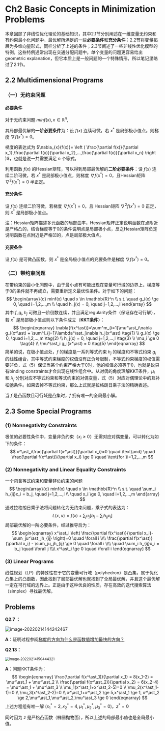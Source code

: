# Ch2 Basic Concepts in Minimization Problems

本章回顾了非线性优化理论的基础知识，其中2.1节分别阐述在一维变量无约束和有约束最小化问题中，最优解所满足的一些**必要条件**和**充分条件**；2.2节将变量拓展为多维向量形式，同样分析了上述的条件；2.3节阐述了一些非线性优化模型的特例，这些特例通常出现在交通分配问题中。单个变量的问题更容易给出geometric explanation，但它本质上是一般问题的一个特殊情形，所以笔记里略过了2.1节。

## 2.2 Multidimensional Programs

### （一）无约束问题

#### 必要条件

对于无约束问题 $minf(x), x \in \mathbb{R}^n$,

其局部最优解的**一阶必要条件**为：设 $f(x)$ 连续可微，若 $x^\ast$ 是局部极小值点，则梯度 $\nabla{f(x^\ast)}=0$。

梯度的表达式为 $\nabla_{x}{f(x)}= \left ( \frac{\partial f(x)}{\partial x_1},\frac{\partial f(x)}{\partial x_2},...,\frac{\partial f(x)}{\partial x_n}  \right )$，也就是说一共需要满足 $n$ 个等式。

利用函数 $f(x)$ 的Hessian矩阵，可以得到局部最优解的**二阶必要条件**：设 $f(x)$ 连续二阶可微，若 $x^\ast$ 是局部极小值点，则梯度 $\nabla{f(x^\ast)}=0$，且Hessian矩阵 $\nabla^2{f(x^\ast)}=0$ 半正定。

#### 充分条件

设 $f(x)$ 连续二阶可微，若梯度 $\nabla{f(x^\ast)}=0$，且 Hessian矩阵 $\nabla^2{f(x^\ast)}=0$ 正定，则 $x^\ast$ 是局部极小值点。

注：Hessian矩阵描述多元函数的局部曲率，Hessian矩阵正定说明函数在点附近是严格凸的，结合梯度等于0的条件说明点是局部极小点，反之Hessian矩阵负定说明函数在点附近是严格凹的，点是局部极大值点。

#### 充要条件

设 $f(x)$ 是可微凸函数，则 $x^\ast$ 是全局极小值点的充要条件是梯度 $\nabla{f(x^\ast)}=0$。

### （二）带约束问题

在带约束的最小化问题中，由于最小点有可能出现在变量可行域的边界上，梯度等于0的条件就不再成立，需要重新定义最优性条件。对于如下的问题：
$$
\begin{array}{c}
minf(x) \quad x \in \mathbb{R}^n \\
s.t. \quad g_i(x) \ge 0, \quad i=1,2,...,m
\\
\quad h_j(x) = 0, \quad j=1,2,...,l
\end{array}
$$
其中 $f,g_i,h_j$ 可微且一阶倒数连续，并且满足regularity条件（保证存在可行解），若 $x^\ast$ 是局部极小值点则以下条件成立（**KKT条件**）：
$$
\begin{eqnarray}
\nabla{f(x^\ast)}=\sum^m_{i=1}\mu^\ast_i\nabla g_i(x^\ast) + \sum^l_{j=1}\lambda^\ast_j\nabla h_j(x^\ast) \tag{1} \\
g_i(x) \ge 0, \quad i=1,2,...,m  \tag{2} \\
h_j(x) = 0, \quad j=1,2,...,l \tag{3} \\
\mu_i \ge 0 \tag{4} \\
\mu^\ast_i g_i(x^\ast) = 0 \tag{5}
\end{eqnarray}
$$
简单的说，在极小值点处，$f$ 的梯度是一系列等式约束 $h_j$ 的梯度和不等式约束 $g_i$ 的线性组合，其中等式约束梯度的权值没有正负号限制，不等式约束梯度的权值需要非负，式（5）保证当某个约束严格大于0时，他的权值必须等于0，也就是说只有binding constraints才会出现在线性组合中。从对偶的角度理解KKT条件，$\mu_i$ 和 $\lambda_j$ 分别对应不等式约束和等式约束的对偶变量，式（5）对应对偶理论中的互补松弛条件。如果去掉不等式约束，那么上式就是拉格朗日乘子法的精确表述。

当 $f$ 是凸函数且可行域是凸集时，$f$ 拥有唯一的全局最小解。

## 2.3 Some Special Programs

### (1) Nonnegativity Constraints

极值的必要性条件中，变量非负约束（$x_i \ge 0$）无需对应对偶变量，可以转化为如下的条件：
$$
x^\ast_i\frac{\partial f(x^\ast)}{\partial x_i}=0 \quad \text{and} \quad  \frac{\partial f(x^\ast)}{\partial x_i} \ge 0 \quad \text{for }i=1,2,...,m
$$

### (2) Nonnegativity and Linear Equality Constraints

一个包含等式约束和变量非负约束的问题
$$
\begin{array}{c}
minf(x) \quad x \in \mathbb{R}^n
\\
s.t. \quad \sum_i h_{ij}x_i = b_j, \quad j=1,2,...,l
\\
\quad x_i \ge 0, \quad i=1,2,...,m
\end{array}
$$
通过拉格朗日乘子法将问题转化为无约束问题，乘子式的表达为：
$$
L(x,u)=f(x)+\sum_ju_j \left [ b_j-\sum_i h_{ij}x_i \right]
$$
局部最优解的一阶必要条件，经过推导后为：
$$
\begin{eqnarray}
x^\ast_i \left( \frac{\partial f(x^\ast)}{\partial x_i}-\sum_ju^\ast_jh_{ij} \right)=0 \quad \forall i \\\\
\frac{\partial f(x^\ast)}{\partial x_i} - \sum_ju_jh_{ij} \ge 0 \quad \forall i \\\\
\quad \sum_i h_{ij}x_i = b_j \quad \forall j \\\\
x^\ast_i \ge 0 \quad \forall i
\end{eqnarray}
$$

### (3) Linear Programs

线性规划（LP）的特殊性在于它的变量可行域（polyhedron）是凸集，属于优化凸集上的凸函数，因此找到了局部最优解也就找到了全局最优解，并且这个最优解一定在可行域的边界上。正是由于这种优良的性质，存在高效的迭代搜索算法（simplex）寻找最优解。

## Problems

**Q2.7 ：**

![image-20220214144242467](https://picgo-1306169978.cos.ap-nanjing.myqcloud.com/20220214144242.png)

**A**：证明过程参阅[梯度的方向为什么是函数值增加最快的方向？](https://zhuanlan.zhihu.com/p/38525412)

**Q2.13：**

<img src="https://picgo-1306169978.cos.ap-nanjing.myqcloud.com/20220214150444.png" alt="image-20220214150444321" style="zoom:80%;" />

**A**：问题KKT条件为：
$$
\begin{eqnarray}
\frac{\partial f(x^\ast_1)}{\partial x_1} = 8(x_1-2) = \mu^\ast_1 + \mu^\ast_2 \\
\frac{\partial f(x^\ast_2)}{\partial x_2} = 6(x_2-4) = \mu^\ast_1 + \mu^\ast_3 \\
\mu_1(x^\ast_1+x^\ast_2-5)=0 \\
\mu_2(x^\ast_1-1)=0 \\
\mu_3(x^\ast_2-2)=0 \\
x^\ast_1+x^\ast_2 \ge 5,x^\ast_1 \ge 1, x^\ast_2 \ge 2,\mu^\ast_1,\mu^\ast_2,\mu^\ast_3 \ge 0
\end{eqnarray}
$$
上述方程组有唯一解 $\left( x^\ast_1=2,x^\ast_2=4,\mu^\ast_1,\mu^\ast_2,\mu^\ast_3 = 0 \right)$，$z^\ast=0$

同时因为 $z$ 是严格凸函数（椭圆抛物面），所以上述的局部最小值也是全局最小值。


